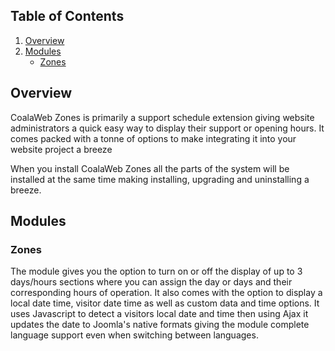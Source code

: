 ## Table of Contents
1.  [Overview](#overview)
3.  [Modules](#modules)
    -   [Zones](#mod-zones)

## <a name="overview"></a>Overview

CoalaWeb Zones is primarily a support schedule extension giving website administrators a quick easy way to display their support or opening hours. 
It comes packed with a tonne of options to make integrating it into your website project a breeze

<span class="tip" markdown="1">When you install CoalaWeb Zones all the parts of the system will be installed at the same time making installing, upgrading and uninstalling a breeze.</span>

## <a name="modules"></a>Modules

### <a name="mod-zones"></a>Zones

The module gives you the option to turn on or off the display of up to 3 days/hours sections where you can assign the day or days and their corresponding hours of operation. It also comes with the option to display a local date time, visitor date time as well as custom data and time options. It uses Javascript to detect a visitors local date and time then using Ajax it updates the date to Joomla's native formats giving the module complete language support even when switching between languages.

